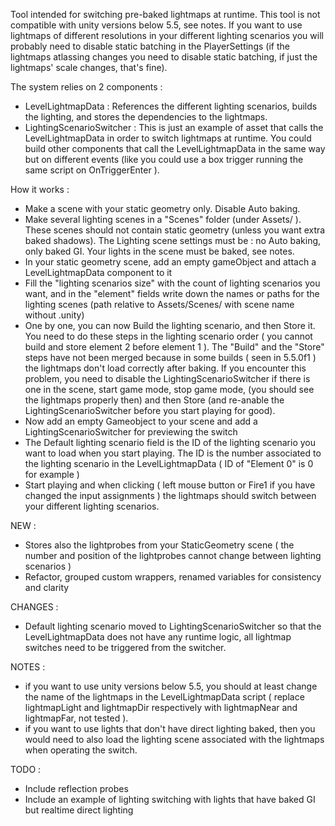 Tool intended for switching pre-baked lightmaps at runtime.
This tool is not compatible with unity versions below 5.5, see notes.
If you want to use lightmaps of different resolutions in your different lighting scenarios you will probably need to disable static batching in the PlayerSettings (if the lightmaps atlassing changes you need to disable static batching, if just the lightmaps' scale changes, that's fine).

The system relies on 2 components :
- LevelLightmapData : References the different lighting scenarios, builds the lighting, and stores the dependencies to the lightmaps.
- LightingScenarioSwitcher : This is just an example of asset that calls the LevelLightmapData in order to switch lightmaps at runtime. You could build other components that call the LevelLightmapData in the same way but on different events (like you could use a box trigger running the same script on OnTriggerEnter ).

How it works :
- Make a scene with your static geometry only. Disable Auto baking.
- Make several lighting scenes in a "Scenes" folder (under Assets/ ). These scenes should not contain static geometry (unless you want extra baked shadows). The Lighting scene settings must be : no Auto baking, only baked GI. Your lights in the scene must be baked, see notes.
- In your static geometry scene, add an empty gameObject and attach a LevelLightmapData component to it
- Fill the "lighting scenarios size" with the count of lighting scenarios you want, and in the "element" fields write down the names or paths for the lighting scenes (path relative to Assets/Scenes/ with scene name without .unity)
- One by one, you can now Build the lighting scenario, and then Store it. You need to do these steps in the lighting scenario order ( you cannot build and store element 2 before element 1 ). The "Build" and the "Store" steps have not been merged because in some builds ( seen in 5.5.0f1 ) the lightmaps don't load correctly after baking. If you encounter this problem, you need to disable the LightingScenarioSwitcher if there is one in the scene, start game mode, stop game mode, (you should see the lightmaps properly then) and then Store (and re-anable the LightingScenarioSwitcher before you start playing for good).
- Now add an empty Gameobject to your scene and add a LightingScenarioSwitcher for previewing the switch
- The Default lighting scenario field is the ID of the lighting scenario you want to load when you start playing. The ID is the number associated to the lighting scenario in the LevelLightmapData ( ID of "Element 0" is 0 for example )
- Start playing and when clicking ( left mouse button or Fire1 if you have changed the input assignments ) the lightmaps should switch between your different lighting scenarios.

NEW :
- Stores also the lightprobes from your StaticGeometry scene ( the number and position of the lightprobes cannot change between lighting scenarios )
- Refactor, grouped custom wrappers, renamed variables for consistency and clarity

CHANGES :
- Default lighting scenario moved to LightingScenarioSwitcher so that the LevelLightmapData does not have any runtime logic, all lightmap switches need to be triggered from the switcher.

NOTES : 
- if you want to use unity versions below 5.5, you should at least change the name of the lightmaps in the LevelLightmapData script ( replace lightmapLight and lightmapDir respectively with lightmapNear and lightmapFar, not tested ).
- if you want to use lights that don't have direct lighting baked, then you would need to also load the lighting scene associated with the lightmaps when operating the switch.

TODO :
- Include reflection probes
- Include an example of lighting switching with lights that have baked GI but realtime direct lighting
